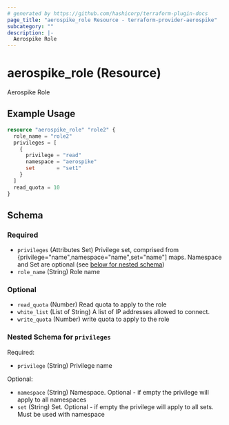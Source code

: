 ```yaml
---
# generated by https://github.com/hashicorp/terraform-plugin-docs
page_title: "aerospike_role Resource - terraform-provider-aerospike"
subcategory: ""
description: |-
  Aerospike Role
---
```


# aerospike_role (Resource)

Aerospike Role

## Example Usage

```terraform
resource "aerospike_role" "role2" {
  role_name = "role2"
  privileges = [
    {
      privilege = "read"
      namespace = "aerospike"
      set       = "set1"
    }
  ]
  read_quota = 10
}
```

<!-- schema generated by tfplugindocs -->
## Schema

### Required

- `privileges` (Attributes Set) Privilege set, comprised from {privilege="name",namespace="name",set="name"] maps. Namespace and Set are optional (see [below for nested schema](#nestedatt--privileges))
- `role_name` (String) Role name

### Optional

- `read_quota` (Number) Read quota to apply to the role
- `white_list` (List of String) A list of IP addresses allowed to connect.
- `write_quota` (Number) write quota to apply to the role

<a id="nestedatt--privileges"></a>
### Nested Schema for `privileges`

Required:

- `privilege` (String) Privilege name

Optional:

- `namespace` (String) Namespace. Optional - if empty the privilege will apply to all namespaces
- `set` (String) Set. Optional - if empty the privilege will apply to all sets. Must be used with namespace
